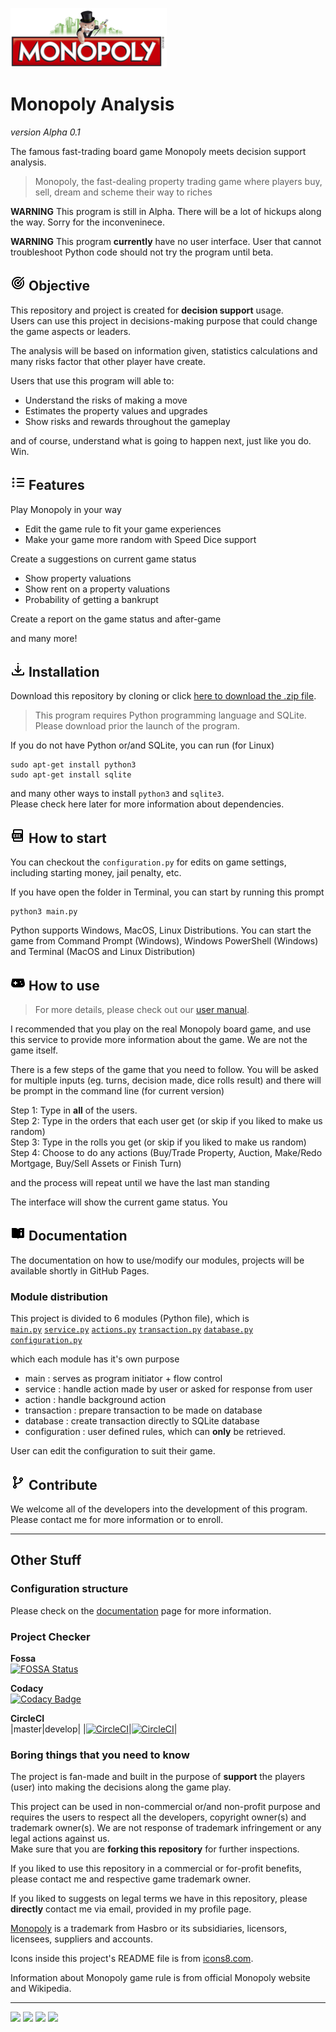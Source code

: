 ![](img/monopoly-logo.png)
# Monopoly Analysis
*version Alpha 0.1*

The famous fast-trading board game Monopoly meets decision support analysis.

> Monopoly, the fast-dealing property trading game where players buy, sell, dream and scheme their way to riches

**WARNING** This program is still in Alpha. There will be a lot of hickups along the way. Sorry for the inconveninece.

**WARNING** This program **currently** have no user interface. User that cannot troubleshoot Python code should not try the program until beta.

## ![](img/icons8-goal-24.png) Objective
This repository and project is created for **decision support** usage.<br>
Users can use this project in decisions-making purpose that could change the game aspects or leaders.

The analysis will be based on information given, statistics calculations and many risks factor that other player have create.

Users that use this program will able to:
- Understand the risks of making a move
- Estimates the property values and upgrades
- Show risks and rewards throughout the gameplay

and of course, understand what is going to happen next, just like you do. Win.

## ![](img/icons8-features-list-24.png) Features
Play Monopoly in your way
- Edit the game rule to fit your game experiences
- Make your game more random with Speed Dice support

Create a suggestions on current game status
- Show property valuations
- Show rent on a property valuations
- Probability of getting a bankrupt

Create a report on the game status and after-game

and many more!

## ![](img/icons8-downloading-updates-24.png) Installation
Download this repository by cloning or click [here to download the .zip file](https://github.com/sagelga/monopoly-analysis/archive/master.zip).

> This program requires Python programming language and SQLite. Please download prior the launch of the program.

If you do not have Python or/and SQLite, you can run (for Linux)
```
sudo apt-get install python3
sudo apt-get install sqlite
```
and many other ways to install `python3` and `sqlite3`.<br>
Please check here later for more information about dependencies.

## ![](img/icons8-exe-24.png) How to start
You can checkout the `configuration.py` for edits on game settings, including starting money, jail penalty, etc.

If you have open the folder in Terminal, you can start by running this prompt
```
python3 main.py
```

Python supports Windows, MacOS, Linux Distributions. You can start the game from Command Prompt (Windows), Windows PowerShell (Windows) and Terminal (MacOS and Linux Distribution)

## ![](img/icons8-game-controller-24.png) How to use
> For more details, please check out our [user manual](https://sagelga.github.io/monopoly-analysis/).

I recommended that you play on the real Monopoly board game, and use this service to provide more information about the game. We are not the game itself.

There is a few steps of the game that you need to follow. You will be asked for multiple inputs (eg. turns, decision made, dice rolls result) and there will be prompt in the command line (for current version)

Step 1: Type in **all** of the users.<br>
Step 2: Type in the orders that each user get (or skip if you liked to make us random)<br>
Step 3: Type in the rolls you get (or skip if you liked to make us random)<br>
Step 4: Choose to do any actions (Buy/Trade Property, Auction, Make/Redo Mortgage, Buy/Sell Assets or Finish Turn)<br>

and the process will repeat until we have the last man standing

The interface will show the current game status. You

## ![](img/icons8-user-manual-24.png) Documentation
The documentation on how to use/modify our modules, projects will be available shortly in GitHub Pages.

### Module distribution
This project is divided to 6 modules (Python file), which is<br>
[`main.py`](https://github.com/sagelga/monopoly-analysis/blob/master/main.py)
[`service.py`](https://github.com/sagelga/monopoly-analysis/blob/master/service.py)
[`actions.py`](https://github.com/sagelga/monopoly-analysis/blob/master/actions.py)
[`transaction.py`](https://github.com/sagelga/monopoly-analysis/blob/master/transaction.py)
[`database.py`](https://github.com/sagelga/monopoly-analysis/blob/master/database.py)
[`configuration.py`](https://github.com/sagelga/monopoly-analysis/blob/master/configuration.py)

which each module has it's own purpose
- main          : serves as program initiator + flow control
- service       : handle action made by user or asked for response from user
- action        : handle background action
- transaction   : prepare transaction to be made on database
- database      : create transaction directly to SQLite database
- configuration : user defined rules, which can **only** be retrieved.

User can edit the configuration to suit their game.

## ![](img/icons8-code-fork-24.png) Contribute
We welcome all of the developers into the development of this program. Please contact me for more information or to enroll.

----
## Other Stuff
### Configuration structure
Please check on the [documentation](https://sagelga.github.io/monopoly-analysis) page for more information.

### Project Checker
**Fossa**<br>
[![FOSSA Status](https://app.fossa.io/api/projects/git%2Bgithub.com%2Fsagelga%2Fmonopoly-analysis.svg?type=large)](https://app.fossa.io/projects/git%2Bgithub.com%2Fsagelga%2Fmonopoly-analysis?ref=badge_large)

**Codacy**<br>
[![Codacy Badge](https://api.codacy.com/project/badge/Grade/fd8039eda0c844f6ac181689383a5dcf)](https://www.codacy.com?utm_source=github.com&amp;utm_medium=referral&amp;utm_content=sagelga/monopoly-analysis&amp;utm_campaign=Badge_Grade)

**CircleCI**<br>
|master|develop|
|[![CircleCI](https://circleci.com/gh/sagelga/monopoly-analysis/tree/master.svg?style=svg)](https://circleci.com/gh/sagelga/monopoly-analysis/tree/master)|[![CircleCI](https://circleci.com/gh/sagelga/monopoly-analysis/tree/develop.svg?style=svg)](https://circleci.com/gh/sagelga/monopoly-analysis/tree/develop)|

### Boring things that you need to know
The project is fan-made and built in the purpose of **support** the players (user) into making the decisions along the game play.

This project can be used in non-commercial or/and non-profit purpose and requires the users to respect all the developers, copyright owner(s) and trademark owner(s). We are not response of trademark infringement or any legal actions against us.<br>
Make sure that you are **forking this repository** for further inspections.

If you liked to use this repository in a commercial or for-profit benefits, please contact me and respective game trademark owner.

If you liked to suggests on legal terms we have in this repository, please **directly** contact me via email, provided in my profile page.

[Monopoly](https://www.hasbro.com/en-us/brands/monopoly) is a trademark from Hasbro or its subsidiaries, licensors, licensees, suppliers and accounts.<br>

Icons inside this project's README file is from [icons8.com](icons8.com).

Information about Monopoly game rule is from official Monopoly website and Wikipedia.

---

[![](https://forthebadge.com/images/badges/60-percent-of-the-time-works-every-time.svg)](https://forthebadge.com)
[![](https://forthebadge.com/images/badges/contains-cat-gifs.svg)](https://forthebadge.com)
[![](https://forthebadge.com/images/badges/made-with-python.svg)](https://forthebadge.com)
[![](https://forthebadge.com/images/badges/powered-by-netflix.svg)](https://forthebadge.com)

